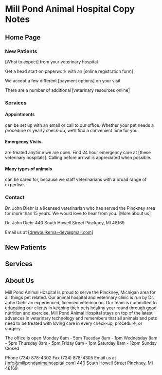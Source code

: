 # Mill Pond Animal Hospital Copy Notes
## Home Page
### New Patients
[What to expect] from your veterinary hospital

Get a head start on paperwork with an [online registration form]

We accept a few different [payment options] on your visit

There are a number of additional [veterinary resources online]

### Services
#### Appointments
can be set up with an email or call to our office. Whether your pet needs a procedure or yearly check-up, we’ll find a convenient time for you.

#### Emergency Visits
are treated anytime we are open. Find 24 hour emergency care at [these veterinary hospitals]. Calling before arrival is appreciated when possible.

#### Many types of animals
can be cared for, because we staff veterinarians with a broad range of expertise. 

### Contact
Dr. John Diehr is a licensed veterinarian who has served the Pinckney area for more than 15 years. We would love to hear from you.
[More about us]

Dr. John Diehr
440 South Howell Street
Pinckney, MI 48169

Email us at [drewbuikema+dev@gmail.com]
## New Patients
## Services
## About Us
Mill Pond Animal Hospital is proud to serve the Pinckney, Michigan area for all things pet related. Our animal hospital and veterinary clinic is run by Dr. John Diehr an experienced, licensed veterinarian.
Our team is committed to educating our clients in keeping their pets healthy year round through good nutrition and exercise. Mill Pond Animal Hospital stays on top of the latest advances in veterinary technology and remembers that all animals and pets need to be treated with loving care in every check-up, procedure, or surgery.

The office is open
Monday    8am - 5pm
Tuesday    8am - 1pm
Wednesday    8am - 5pm
Thursday    8am - 5pm
Friday    8am - 1pm
Saturday    8am - 12pm
Sunday    Closed

Phone    (734) 878-4302
Fax    (734) 878-4305
Email us at [info@millpondanimalhospital.com]
440 South Howell Street
Pinckney, MI 48169
